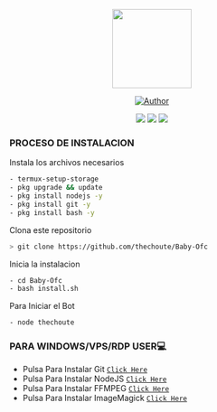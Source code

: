 <p align="center">
<img src="https://blogger.googleusercontent.com/img/b/R29vZ2xl/AVvXsEgjC90U3K-Qq5RZrklXcQFVRg63KP4M-N6MOU94Iv3jHMEa5WAmtW62_OXOu7eDAdOHstvX9qHC66NXsKSAitcwuDWmVEZGa36_nWTNyaYDXmR9IS3iDnTuiz5xPEEyEYM3FZwBGqf--D0BAuboJ-JQi61ZibSoDTl_PyiXAdVNwpYDswNu0gzKwxIIDw/s556/Screenshot_20220520-084448-806.png" width="140" height="140"/>
<p align="center">

<p align="center">
<a href="https://github.com/thechoute/"><img title="Author" src="https://img.shields.io/badge/Author-alex_garcia-red.svg?style=for-the-badge&logo=github"></a>

<p align="center">

<p align="center">
<a href="http://wa.me/573245104054" target="blank"><img src="https://img.shields.io/badge/Whatsapp-30302f?style=flat&logo=whatsapp" /></a>
<a href="https://instagram.com/stories/rohemi02259/2848919956591858594?utm_source=ig_story_item_share&igshid=MDJmNzVkMjY=" target="blank"><img src="https://img.shields.io/badge/Instagram-30302f?style=flat&logo=instagram" /></a>
<a href="https://www.youtube.com/channel/UC-HPutaDGeTPjrCId0bXQgg" target="blank"><img src="https://img.shields.io/badge/Youtube-30302f?style=flat&logo=youtube" /></a>
<p align="center">
</p>

### PROCESO DE INSTALACION
Instala los archivos necesarios
```bash
- termux-setup-storage
- pkg upgrade && update
- pkg install nodejs -y
- pkg install git -y
- pkg install bash -y
```

Clona este repositorio
 ```bash
> git clone https://github.com/thechoute/Baby-Ofc
```

Inicia la instalacion
```bash
- cd Baby-Ofc
- bash install.sh
```

Para Iniciar el Bot
 ```bash
- node thechoute
```
### PARA WINDOWS/VPS/RDP USER💻

- Pulsa Para Instalar Git [`Click Here`](https://git-scm.com/downloads) <br>
- Pulsa Para Instalar NodeJS [`Click Here`](https://nodejs.org/en/download) <br>
- Pulsa Para Instalar FFMPEG [`Click Here`](https://ffmpeg.org/download.html) 
- Pulsa Para Instalar ImageMagick [`Click Here`](https://imagemagick.org/script/download.php)

